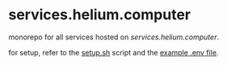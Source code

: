 # services.helium.computer

monorepo for all services hosted on *services.helium.computer*.

for setup, refer to the [setup.sh](setup.sh) script and the [example .env file](.env.example).
